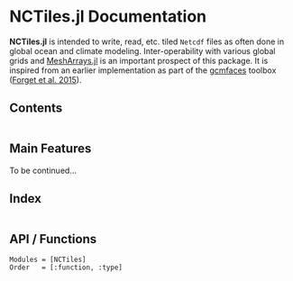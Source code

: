 # NCTiles.jl Documentation

**NCTiles.jl** is intended to write, read, etc. tiled `Netcdf` files as often done in global ocean and climate modeling. Inter-operability with various global grids and [MeshArrays.jl](https://github.com/gaelforget/MeshArrays.jl) is an important prospect of this package. It is inspired from an earlier implementation as part of the [gcmfaces](https://github.com/gaelforget/gcmfaces) toolbox ([Forget et al. 2015](https://doi.org/10.5194/gmd-8-3071-2015>)).

## Contents

```@contents
```

## Main Features

To be continued...

## Index

```@index
```

## API / Functions

```@autodocs
Modules = [NCTiles]
Order   = [:function, :type]
```
